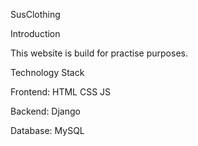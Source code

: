 SusClothing

Introduction 

This website is build for practise purposes.

Technology Stack

Frontend: HTML CSS JS

Backend: Django

Database: MySQL				
